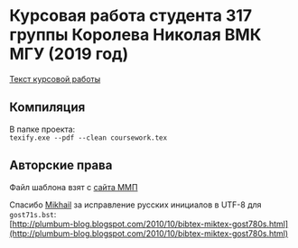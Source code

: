 # Курсовая работа студента 317 группы Королева Николая ВМК МГУ (2019 год)
[Текст курсовой работы](coursework.pdf)

## Компиляция
В папке проекта:<br />
`texify.exe --pdf --clean coursework.tex`

## Авторские права
Файл шаблона взят с [сайта ММП](http://www.machinelearning.ru/wiki/index.php?title=%D0%9C%D0%9C%D0%9F)

Спасибо [Mikhail](https://www.blogger.com/profile/08101531274522320966) за исправление русских инициалов в UTF-8 для `gost71s.bst`:<br>
[http://plumbum-blog.blogspot.com/2010/10/bibtex-miktex-gost780s.html](http://plumbum-blog.blogspot.com/2010/10/bibtex-miktex-gost780s.html)